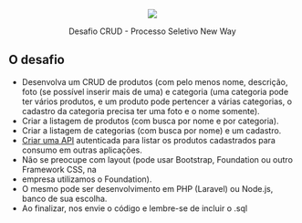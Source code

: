<p align="center"><img src="http://gruponewway.com.br/wp-content/themes/newway-theme/img/logotipo-newway-solucoes-web-e-mobile.png"></p>
<p align="center">Desafio CRUD - Processo Seletivo New Way</p>

## O desafio
- Desenvolva um CRUD de produtos (com pelo menos nome, descrição, foto (se possível inserir mais
de uma) e categoria (uma categoria pode ter vários produtos, e um produto pode pertencer a várias
categorias, o cadastro da categoria precisa ter uma foto e o nome somente).
- Criar a listagem de produtos (com busca por nome e por categoria).
- Criar a listagem de categorias (com busca por nome) e um cadastro.
- [Criar uma API](https://github.com/joaopedroguimaraes/api-newway) autenticada para listar os produtos cadastrados para consumo em outras aplicações.
- Não se preocupe com layout (pode usar Bootstrap, Foundation ou outro Framework CSS, na
- empresa utilizamos o Foundation).
- O mesmo pode ser desenvolvimento em PHP (Laravel) ou Node.js, banco de sua escolha.
- Ao finalizar, nos envie o código e lembre-se de incluir o .sql
